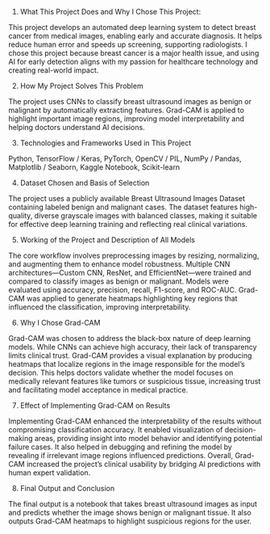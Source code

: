 1. What This Project Does and Why I Chose This Project:

This project develops an automated deep learning system to detect breast cancer from medical images, enabling early and accurate diagnosis. It helps reduce human error and speeds up screening, supporting radiologists.
I chose this project because breast cancer is a major health issue, and using AI for early detection aligns with my passion for healthcare technology and creating real-world impact.

2. How My Project Solves This Problem

The project uses CNNs to classify breast ultrasound images as benign or malignant by automatically extracting features. Grad-CAM is applied to highlight important image regions, improving model interpretability and
helping doctors understand AI decisions.

3. Technologies and Frameworks Used in This Project
   
Python, TensorFlow / Keras, PyTorch, OpenCV / PIL, NumPy / Pandas, Matplotlib / Seaborn, Kaggle Notebook, Scikit-learn 

4. Dataset Chosen and Basis of Selection

The project uses a publicly available Breast Ultrasound Images Dataset containing labeled benign and malignant cases. The dataset features high-quality, diverse grayscale images with balanced classes, making it 
suitable for effective deep learning training and reflecting real clinical variations.

5. Working of the Project and Description of All Models

The core workflow involves preprocessing images by resizing, normalizing, and augmenting them to enhance model robustness. Multiple CNN architectures—Custom CNN, ResNet, and EfficientNet—were trained and compared to classify images as benign or malignant. Models were evaluated using accuracy, precision, recall, F1-score, and ROC-AUC. Grad-CAM was applied to generate heatmaps highlighting key regions that influenced the classification, improving interpretability.

6. Why I Chose Grad-CAM

Grad-CAM was chosen to address the black-box nature of deep learning models. While CNNs can achieve high accuracy, their lack of transparency limits clinical trust. Grad-CAM provides a visual explanation by producing heatmaps that localize regions in the image responsible for the model’s decision. This helps doctors validate whether the model focuses on medically relevant features like tumors or suspicious tissue, increasing trust and facilitating model acceptance in medical practice.

7. Effect of Implementing Grad-CAM on Results
   
Implementing Grad-CAM enhanced the interpretability of the results without compromising classification accuracy. It enabled visualization of decision-making areas, providing insight into model behavior and identifying potential failure cases. It also helped in debugging and refining the model by revealing if irrelevant image regions influenced predictions. Overall, Grad-CAM increased the project’s clinical usability by bridging AI predictions with human expert validation.

8. Final Output and Conclusion

The final output is a notebook that takes breast ultrasound images as input and predicts whether the image shows benign or malignant tissue. It also outputs Grad-CAM heatmaps to highlight suspicious regions for the user.


